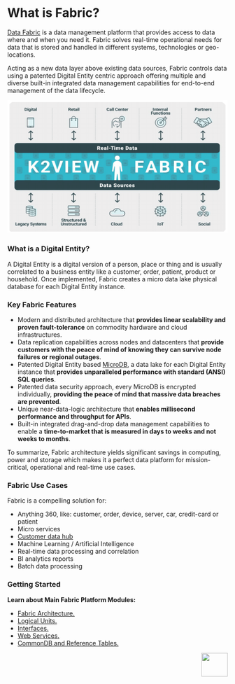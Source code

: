 # What is Fabric?

<a href="https://www.k2view.com/products/data-fabric/" target="_blank">Data Fabric</a> is a data management platform that provides access to data where and when you need it. 
Fabric solves real-time operational needs for data that is stored and handled in different systems, technologies or geo-locations. 

Acting as a new data layer above existing data sources, Fabric controls data using a patented Digital Entity centric approach offering multiple and diverse built-in integrated data management capabilities for end-to-end management of the data lifecycle. 


![image](/articles/01_fabric_overview/images/Fabric_Overview.png)


### What is a Digital Entity?
A Digital Entity is a digital version of a person, place or thing and is usually correlated to a business entity like a customer, order, patient, product or household. Once implemented, Fabric creates a micro data lake physical database for each Digital Entity instance.

### Key Fabric Features
* Modern and distributed architecture that **provides linear scalability and proven fault-tolerance** on commodity hardware and cloud infrastructures.
* Data replication capabilities across nodes and datacenters that **provide customers with the peace of mind of knowing they can survive node failures or regional outages**.
* Patented Digital Entity based [MicroDB](/articles/01_fabric_overview/02_fabric_glossary.md#mdb--microdb), a data lake for each Digital Entity instance that **provides unparalleled performance with standard (ANSI) SQL queries**.
* Patented data security approach, every MicroDB is encrypted individually, **providing the peace of mind that massive data breaches are prevented**.
* Unique near-data-logic architecture that **enables millisecond performance and throughput for APIs**. 
* Built-in integrated drag-and-drop data management capabilities to enable a **time-to-market that is measured in days to weeks and not weeks to months**.  

To summarize, Fabric architecture yields significant savings in computing, power and storage which makes it a perfect data platform for mission-critical, operational and real-time use cases. 

### Fabric Use Cases
Fabric is a compelling solution for:
* Anything 360, like: customer, order, device, server, car, credit-card or patient
* Micro services
* <a href="https://www.k2view.com/products/customer-data-hub/" target="_blank">Customer data hub</a>
* Machine Learning / Artificial Intelligence
* Real-time data processing and correlation
* BI analytics reports
* Batch data processing

### Getting Started
**Learn about Main Fabric Platform Modules:**
* [Fabric Architecture.](/articles/02_fabric_architecture/01_fabric_architecture_overview.md)  
* [Logical Units.](/articles/03_logical_units/01_LU_overview.md)
* [Interfaces.](/articles/05_DB_interfaces/01_interfaces_overview.md)
* [Web Services.](/articles/15_web_services_and_graphit/01_web_services_overview.md)
* [CommonDB and Reference Tables.](/articles/22_reference(commonDB)_tables/01_fabric_commonDB_overview.md)

[<img align="right" width="60" height="54" src="/articles/images/Next.png">](/articles/01_fabric_overview/02_fabric_glossary.md)
